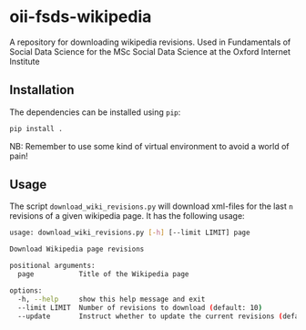 # oii-fsds-wikipedia
A repository for downloading wikipedia revisions. Used in Fundamentals of Social Data Science for the MSc Social Data Science at the Oxford Internet Institute

## Installation
The dependencies can be installed using `pip`:
```bash
pip install .
```

NB: Remember to use some kind of virtual environment to avoid a world of pain!

## Usage
The script `download_wiki_revisions.py` will download xml-files for the last `n` revisions of a given wikipedia page. It has the following usage:
```bash
usage: download_wiki_revisions.py [-h] [--limit LIMIT] page

Download Wikipedia page revisions

positional arguments:
  page           Title of the Wikipedia page

options:
  -h, --help     show this help message and exit
  --limit LIMIT  Number of revisions to download (default: 10)
  --update       Instruct whether to update the current revisions (default:False)
```